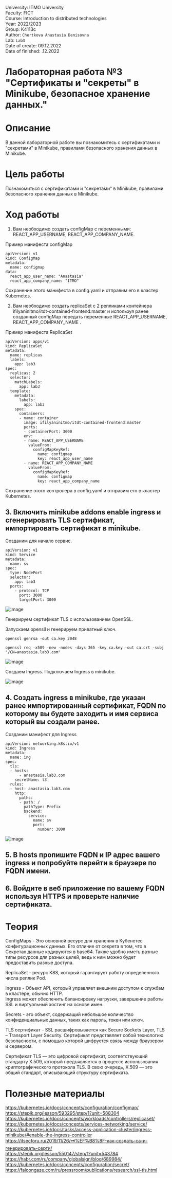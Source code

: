 University: ITMO University <br />
Faculty: FICT <br />
Course: Introduction to distributed technologies <br />
Year: 2022/2023 <br />
Group: K4113c <br />
Author:  `Chertkova Anastasia Denisovna ` <br />
Lab: `Lab3 ` <br />
Date of create: 09.12.2022 <br />
Date of finished: .12.2022 <br />



# Лабораторная работа №3 "Сертификаты и "секреты" в Minikube, безопасное хранение данных."

# Описание

В данной лабораторной работе вы познакомитесь с сертификатами и "секретами" в Minikube, правилами безопасного хранения данных в Minikube.

# Цель работы

Познакомиться с сертификатами и "секретами" в Minikube, правилами безопасного хранения данных в Minikube.

# Ход работы

1. Вам необходимо создать configMap с переменными: REACT_APP_USERNAME, REACT_APP_COMPANY_NAME.

Пример манифеста configMap

```
apiVersion: v1
kind: ConfigMap
metadata:
  name: configmap
data:
  react_app_user_name: "Anastasia"
  react_app_company_name: "ITMO"
```
Сохранение этого манифеста в config.yaml и отправим его в кластер Kubernetes. 


2. Вам необходимо создать replicaSet с 2 репликами контейнера ifilyaninitmo/itdt-contained-frontend:master и используя ранее созданный configMap передать переменные REACT_APP_USERNAME, REACT_APP_COMPANY_NAME .

Пример манифеста ReplicaSet

```
apiVersion: apps/v1
kind: ReplicaSet
metadata:
  name: replicas
  labels:
    app: lab3
spec:
  replicas: 2
  selector:
    matchLabels:
      app: lab3
  template:
    metadata:
      labels:
        app: lab3
    spec:
      containers:
      - name: container
        image: ifilyaninitmo/itdt-contained-frontend:master
        ports:
        - containerPort: 3000
        env:
        - name: REACT_APP_USERNAME
          valueFrom:
            configMapKeyRef:
              name: configmap
              key: react_app_user_name
        - name: REACT_APP_COMPANY_NAME
          valueFrom:
            configMapKeyRef:
              name: configmap
              key: react_app_company_name
```

Сохранение этого контролера в config.yaml и отправим его в кластер Kubernetes. 

## 3. Включить minikube addons enable ingress и сгенерировать TLS сертификат, импортировать сертификат в minikube.

Созданим для начало сервис. 

```
apiVersion: v1
kind: Service
metadata:
  name: sv
spec:
  type: NodePort
  selector:
    app: lab3
  ports:
    - protocol: TCP
      port: 3000
      targetPort: 3000
```

![image](https://user-images.githubusercontent.com/71637557/208991799-87639770-683a-4987-be2e-3669e18f8644.png)

Генерируем сертификат TLS с использованием OpenSSL.

Запускаем opensll и генерируем приватный ключ.

```
openssl genrsa -out ca.key 2048

openssl req -x509 -new -nodes -days 365 -key ca.key -out ca.crt -subj "/CN=anastasia.lab3.com"
```
![image](https://user-images.githubusercontent.com/71637557/208994054-8e3777b0-6011-4f3d-a10f-ef7f6fb48a1e.png)


Создаем Ingress. Подключаем Ingress в minikube.

![image](https://user-images.githubusercontent.com/71637557/208973821-31b64795-6357-47c2-940b-fbd83ba79584.png)


## 4. Создать ingress в minikube, где указан ранее импортированный сертификат, FQDN по которому вы будете заходить и имя сервиса который вы создали ранее.

Созданим манифест для Ingress

```
apiVersion: networking.k8s.io/v1
kind: Ingress
metadata:
  name: ing
spec:
  tls:
  - hosts:
      - anastasia.lab3.com
    secretName: l3
  rules:
  - host: anastasia.lab3.com
    http:
      paths:
      - path: /
        pathType: Prefix
        backend:
          service:
            name: sv
            port:
              number: 3000
```

![image](https://user-images.githubusercontent.com/71637557/208992514-5cfc6d8d-3aeb-4d49-8b9b-53f355b978fb.png)

## 5. В hosts пропишите FQDN и IP адрес вашего ingress и попробуйте перейти в браузере по FQDN имени.




## 6. Войдите в веб приложение по вашему FQDN используя HTTPS и проверьте наличие сертификата.



# Теория

ConfigMaps - Это основной ресурс для хранения в Кубенетес конфигурационных данных. Его отличие от секрета в том, что в Секретах данные кодируются в base64. Также удобно иметь разные типы ресурсов для разных целей, ведь к ним можно будет предоставить разные доступа. <br />

ReplicaSet - ресурс K8S, который гарантирует работу определенного числа реплик Pod.<br /> 

Ingress - Объект API, который управляет внешним доступом к службам в кластере, обычно HTTP. <br />
Ingress может обеспечить балансировку нагрузки, завершение работы SSL и виртуальный хостинг на основе имен.<br />

Secrets -  это объект, содержащий небольшое количество конфиденциальных данных, таких как пароль, токен или ключ.<br />

TLS сертификат - SSL расшифровывается как Secure Sockets Layer, TLS – Transport Layer Security. Сертификат представляет собой технологию безопасности, с помощью которой шифруется связь между браузером и сервером. <br />

Сертификат TLS — это цифровой сертификат, соответствующий стандарту X.509, который предъявляется в процессе использования криптографического протокола TLS. В свою очередь, X.509 — это общий стандарт, описывающий структуру сертификата. <br />

# Полезные материалы

https://kubernetes.io/docs/concepts/configuration/configmap/ <br />
https://stepik.org/lesson/593295/step/1?unit=588304 <br />
https://kubernetes.io/docs/concepts/workloads/controllers/replicaset/   <br />
https://kubernetes.io/docs/concepts/services-networking/service/  <br />
https://kubernetes.io/docs/tasks/access-application-cluster/ingress-minikube/#enable-the-ingress-controller  <br />
https://itsecforu.ru/2019/11/26/🗝%EF%B8%8F-как-создать-ca-и-генерировать-серти/  <br />
https://stepik.org/lesson/550147/step/1?unit=543784  <br />
https://habr.com/ru/company/globalsign/blog/689984/ <br />
https://kubernetes.io/docs/concepts/configuration/secret/ <br />
https://falcongaze.com/ru/pressroom/publications/research/ssl-tls.html

